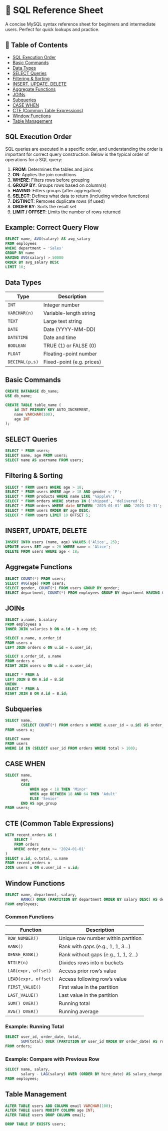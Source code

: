 
# 📘 SQL Reference Sheet

A concise MySQL syntax reference sheet for beginners and intermediate users. Perfect for quick lookups and practice.

## 📌 Table of Contents
- [SQL Execution Order](#sql-execution-order)
- [Basic Commands](#basic-commands)
- [Data Types](#data-types)
- [SELECT Queries](#select-queries)
- [Filtering & Sorting](#filtering--sorting)
- [INSERT, UPDATE, DELETE](#insert-update-delete)
- [Aggregate Functions](#aggregate-functions)
- [JOINs](#joins)
- [Subqueries](#subqueries)
- [CASE WHEN](#case-when)
- [CTE (Common Table Expressions)](#cte-common-table-expressions)
- [Window Functions](#window-functions)
- [Table Management](#table-management)

## SQL Execution Order

SQL queries are executed in a specific order, and understanding the order is important for correct query construction. Below is the typical order of operations for a SQL query:

1. **FROM**: Determines the tables and joins
2. **ON**: Applies the join conditions
3. **WHERE**: Filters rows before grouping
4. **GROUP BY**: Groups rows based on column(s)
5. **HAVING**: Filters groups (after aggregation)
6. **SELECT**: Defines what data to return (including window functions)
7. **DISTINCT**: Removes duplicate rows (if used)
8. **ORDER BY**: Sorts the result set
9. **LIMIT / OFFSET**: Limits the number of rows returned

## Example: Correct Query Flow

```sql
SELECT name, AVG(salary) AS avg_salary
FROM employees
WHERE department = 'Sales'
GROUP BY name
HAVING AVG(salary) > 50000
ORDER BY avg_salary DESC
LIMIT 10;
```

## Data Types

| Type         | Description                  |
|--------------|------------------------------|
| `INT`        | Integer number               |
| `VARCHAR(n)` | Variable-length string       |
| `TEXT`       | Large text string            |
| `DATE`       | Date (YYYY-MM-DD)            |
| `DATETIME`   | Date and time                |
| `BOOLEAN`    | TRUE (1) or FALSE (0)        |
| `FLOAT`      | Floating-point number        |
| `DECIMAL(p,s)`| Fixed-point (e.g. prices)   |

##  Basic Commands

```sql
CREATE DATABASE db_name;
USE db_name;

CREATE TABLE table_name (
    id INT PRIMARY KEY AUTO_INCREMENT,
    name VARCHAR(100),
    age INT
);
```

## SELECT Queries

```sql
SELECT * FROM users;
SELECT name, age FROM users;
SELECT name AS username FROM users;
```

## Filtering & Sorting

```sql
SELECT * FROM users WHERE age > 18;
SELECT * FROM users WHERE age > 18 AND gender = 'F';
SELECT * FROM products WHERE name LIKE '%apple%';
SELECT * FROM orders WHERE status IN ('shipped', 'delivered');
SELECT * FROM orders WHERE date BETWEEN '2023-01-01' AND '2023-12-31';
SELECT * FROM users ORDER BY age DESC;
SELECT * FROM users LIMIT 10 OFFSET 5;
```

## INSERT, UPDATE, DELETE

```sql
INSERT INTO users (name, age) VALUES ('Alice', 25);
UPDATE users SET age = 26 WHERE name = 'Alice';
DELETE FROM users WHERE age < 18;
```

## Aggregate Functions

```sql
SELECT COUNT(*) FROM users;
SELECT AVG(age) FROM users;
SELECT gender, COUNT(*) FROM users GROUP BY gender;
SELECT department, COUNT(*) FROM employees GROUP BY department HAVING COUNT(*) > 5;
```

## JOINs

```sql
SELECT a.name, b.salary 
FROM employees a 
INNER JOIN salaries b ON a.id = b.emp_id;

SELECT u.name, o.order_id 
FROM users u 
LEFT JOIN orders o ON u.id = o.user_id;

SELECT o.order_id, u.name 
FROM orders o 
RIGHT JOIN users u ON u.id = o.user_id;

SELECT * FROM A 
LEFT JOIN B ON A.id = B.id
UNION
SELECT * FROM A 
RIGHT JOIN B ON A.id = B.id;
```

## Subqueries

```sql
SELECT name, 
       (SELECT COUNT(*) FROM orders o WHERE o.user_id = u.id) AS order_count 
FROM users u;

SELECT name 
FROM users 
WHERE id IN (SELECT user_id FROM orders WHERE total > 100);
```

## CASE WHEN

```sql
SELECT name,
       age,
       CASE 
           WHEN age < 18 THEN 'Minor'
           WHEN age BETWEEN 18 AND 64 THEN 'Adult'
           ELSE 'Senior'
       END AS age_group
FROM users;
```

## CTE (Common Table Expressions)

```sql
WITH recent_orders AS (
    SELECT * 
    FROM orders 
    WHERE order_date >= '2024-01-01'
)
SELECT o.id, o.total, u.name
FROM recent_orders o
JOIN users u ON o.user_id = u.id;
```

## Window Functions

```sql
SELECT name, department, salary,
       RANK() OVER (PARTITION BY department ORDER BY salary DESC) AS dept_rank
FROM employees;
```

### Common Functions

| Function           | Description                               |
|--------------------|-------------------------------------------|
| `ROW_NUMBER()`     | Unique row number within partition        |
| `RANK()`           | Rank with gaps (e.g., 1, 1, 3...)         |
| `DENSE_RANK()`     | Rank without gaps (e.g., 1, 1, 2...)      |
| `NTILE(n)`         | Divides rows into n buckets               |
| `LAG(expr, offset)`| Access prior row’s value                 |
| `LEAD(expr, offset)`| Access following row’s value             |
| `FIRST_VALUE()`    | First value in the partition              |
| `LAST_VALUE()`     | Last value in the partition               |
| `SUM() OVER()`     | Running total                             |
| `AVG() OVER()`     | Running average                           |

### Example: Running Total

```sql
SELECT user_id, order_date, total,
       SUM(total) OVER (PARTITION BY user_id ORDER BY order_date) AS running_total
FROM orders;
```

### Example: Compare with Previous Row

```sql
SELECT name, salary,
       salary - LAG(salary) OVER (ORDER BY hire_date) AS salary_change
FROM employees;
```

## Table Management

```sql
ALTER TABLE users ADD COLUMN email VARCHAR(100);
ALTER TABLE users MODIFY COLUMN age INT;
ALTER TABLE users DROP COLUMN email;

DROP TABLE IF EXISTS users;
```
